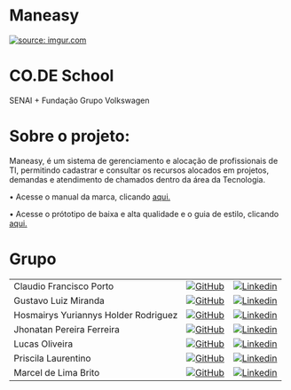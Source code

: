 # Maneasy

<a href="https://imgur.com/hRFJdmH"><img src="https://i.imgur.com/hRFJdmH.jpg" title="source: imgur.com" /></a>

# CO.DE School
SENAI + Fundação Grupo Volkswagen


# Sobre o projeto:
Maneasy, é um sistema de gerenciamento e alocação de profissionais de TI, permitindo cadastrar e consultar os recursos alocados em projetos, demandas e atendimento de chamados dentro da área da Tecnologia.

• Acesse o manual da marca, clicando [aqui.](https://www.canva.com/design/DAFglhtjNB0/a193T7KIrkSvyGkda8jfqw/edit?utm_content=DAFglhtjNB0&utm_campaign=designshare&utm_medium=link2&utm_source=sharebutton)

• Acesse o prótotipo de baixa e alta qualidade e o guia de estilo, clicando [aqui.](https://www.figma.com/file/zKDXfkQNWlcK7Xr1beANBH/Prototipa%C3%A7%C3%A3o---Maneasy?type=design&node-id=1%3A3&t=9s5NZZMLBTD35XYA-1)


# Grupo

<table>
  
  <tr>
      <td>Claudio Francisco Porto</td>
      <td><a href="https://github.com/98claudio"><img src="https://i.imgur.com/IM8RKWM.png" title="GitHub" /></a></td>
      <td><a href="#"><img src="https://i.imgur.com/AKLwkB5.png" title="Linkedin" /></a></td>
  </tr>
  
 <tr>
     <td>Gustavo Luiz Miranda</td>
     <td><a href="https://github.com/guusluiz"><img src="https://i.imgur.com/IM8RKWM.png" title="GitHub" /></a></td>
     <td><a href="https://www.linkedin.com/in/gustavo-luiz-miranda/"><img src="https://i.imgur.com/AKLwkB5.png" title="Linkedin" /></a></td>
 </tr>
  
  <tr>
      <td>Hosmairys Yuriannys Holder Rodriguez</td>
      <td><a href="https://github.com/Hosmairys"><img src="https://i.imgur.com/IM8RKWM.png" title="GitHub" /></a></td>
      <td><a href="https://www.linkedin.com/in/hosmairys-holder-1a9896208/"><img src="https://i.imgur.com/AKLwkB5.png" title="Linkedin" /></a></td>
  </tr>
  
 <tr>
     <td>Jhonatan Pereira Ferreira</td>
     <td><a href="https://github.com/jhonatanferreira94"><img src="https://i.imgur.com/IM8RKWM.png" title="GitHub" /></a></td>
     <td><a href="https://www.linkedin.com/in/jhonatanferr/"><img src="https://i.imgur.com/AKLwkB5.png" title="Linkedin" /></a></td>
 </tr>
  
 <tr>
     <td>Lucas Oliveira</td>
     <td><a href="https://github.com/Lucca-gOn"><img src="https://i.imgur.com/IM8RKWM.png" title="GitHub" /></a></td>
     <td><a href="https://www.linkedin.com/in/lucas-oliveira-913045269/"><img src="https://i.imgur.com/AKLwkB5.png" title="Linkedin" /></a></td>
 </tr>
  
 <tr>
     <td>Priscila Laurentino</td>
     <td><a href="https://github.com/PriLaurentino"><img src="https://i.imgur.com/IM8RKWM.png" title="GitHub" /></a></td>
     <td><a href="https://www.linkedin.com/in/priscila-laurentino-a2367061/"><img src="https://i.imgur.com/AKLwkB5.png" title="Linkedin" /></a></td>
 </tr>

  <tr>
       <td>Marcel de Lima Brito</td>
       <td><a href="https://github.com/Marceldrum85"><img src="https://i.imgur.com/IM8RKWM.png" title="GitHub" /></a></td>
       <td><a href="https://www.linkedin.com/in/marcel-lima-brito-6a407a273/"><img src="https://i.imgur.com/AKLwkB5.png" title="Linkedin" /></a></td>
  </tr>

</table>
